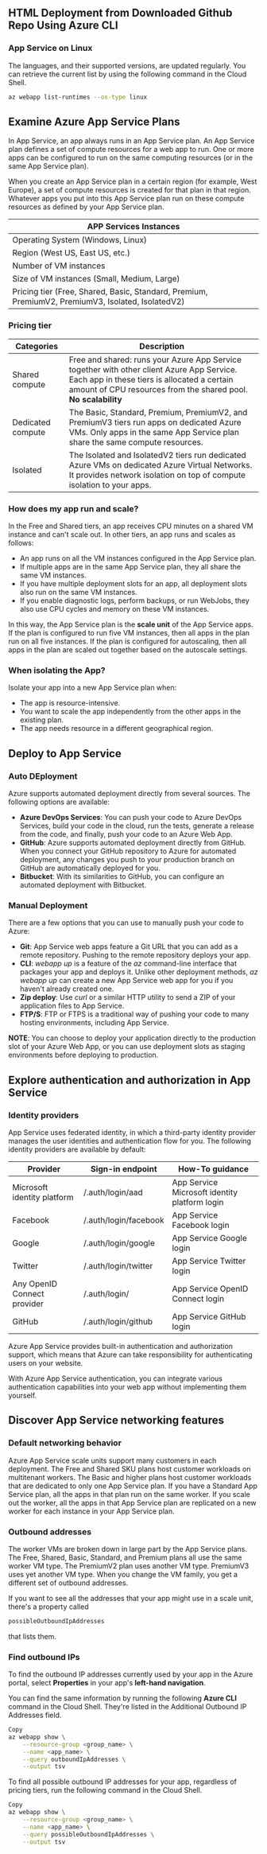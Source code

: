 ## HTML Deployment from Downloaded Github Repo Using Azure CLI

### App Service on Linux

The languages, and their supported versions, are updated regularly. You can retrieve the current list by using the following command in the Cloud Shell.

```Bash
az webapp list-runtimes --os-type linux
```

## Examine Azure App Service Plans

In App Service, an app always runs in an App Service plan. An App Service plan defines a set of compute resources for a web app to run. One or more apps can be configured to run on the same computing resources (or in the same App Service plan).

When you create an App Service plan in a certain region (for example, West Europe), a set of compute resources is created for that plan in that region. Whatever apps you put into this App Service plan run on these compute resources as defined by your App Service plan.

| APP Services Instances                                                                            |
| ------------------------------------------------------------------------------------------------- |
| Operating System (Windows, Linux)                                                                 |
| Region (West US, East US, etc.)                                                                   |
| Number of VM instances                                                                            |
| Size of VM instances (Small, Medium, Large)                                                       |
| Pricing tier (Free, Shared, Basic, Standard, Premium, PremiumV2, PremiumV3, Isolated, IsolatedV2) |

### Pricing tier

| Categories        | Description                                                                                                                                                                                                |
| ----------------- | ---------------------------------------------------------------------------------------------------------------------------------------------------------------------------------------------------------- |
| Shared compute    | Free and shared: runs your Azure App Service together with other client Azure App Service. Each app in these tiers is allocated a certain amount of CPU resources from the shared pool. **No scalability** |
| Dedicated compute | The Basic, Standard, Premium, PremiumV2, and PremiumV3 tiers run apps on dedicated Azure VMs. Only apps in the same App Service plan share the same compute resources.                                     |
| Isolated          | The Isolated and IsolatedV2 tiers run dedicated Azure VMs on dedicated Azure Virtual Networks. It provides network isolation on top of compute isolation to your apps.                                     |

### How does my app run and scale?

In the Free and Shared tiers, an app receives CPU minutes on a shared VM instance and can't scale out. In other tiers, an app runs and scales as follows:

- An app runs on all the VM instances configured in the App Service plan.
- If multiple apps are in the same App Service plan, they all share the same VM instances.
- If you have multiple deployment slots for an app, all deployment slots also run on the same VM instances.
- If you enable diagnostic logs, perform backups, or run WebJobs, they also use CPU cycles and memory on these VM instances.

In this way, the App Service plan is the **scale unit** of the App Service apps. If the plan is configured to run five VM instances, then all apps in the plan run on all five instances. If the plan is configured for autoscaling, then all apps in the plan are scaled out together based on the autoscale settings.

### When isolating the App?

Isolate your app into a new App Service plan when:

- The app is resource-intensive.
- You want to scale the app independently from the other apps in the existing plan.
- The app needs resource in a different geographical region.

## Deploy to App Service

### Auto DEployment

Azure supports automated deployment directly from several sources. The following options are available:

- **Azure DevOps Services**: You can push your code to Azure DevOps Services, build your code in the cloud, run the tests, generate a release from the code, and finally, push your code to an Azure Web App.
- **GitHub**: Azure supports automated deployment directly from GitHub. When you connect your GitHub repository to Azure for automated deployment, any changes you push to your production branch on GitHub are automatically deployed for you.
- **Bitbucket**: With its similarities to GitHub, you can configure an automated deployment with Bitbucket.

### Manual Deployment

There are a few options that you can use to manually push your code to Azure:

- **Git**: App Service web apps feature a Git URL that you can add as a remote repository. Pushing to the remote repository deploys your app.
- **CLI**: _webapp up_ is a feature of the _az_ command-line interface that packages your app and deploys it. Unlike other deployment methods, _az webapp up_ can create a new App Service web app for you if you haven't already created one.
- **Zip deploy**: Use _curl_ or a similar HTTP utility to send a ZIP of your application files to App Service.
- **FTP/S**: FTP or FTPS is a traditional way of pushing your code to many hosting environments, including App Service.

**NOTE**: You can choose to deploy your application directly to the production slot of your Azure Web App, or you can use deployment slots as staging environments before deploying to production.

## Explore authentication and authorization in App Service

### Identity providers

App Service uses federated identity, in which a third-party identity provider manages the user identities and authentication flow for you. The following identity providers are available by default:

| Provider                    | Sign-in endpoint            | How-To guidance                               |
| --------------------------- | --------------------------- | --------------------------------------------- |
| Microsoft identity platform | /.auth/login/aad            | App Service Microsoft identity platform login |
| Facebook                    | /.auth/login/facebook       | App Service Facebook login                    |
| Google                      | /.auth/login/google         | App Service Google login                      |
| Twitter                     | /.auth/login/twitter        | App Service Twitter login                     |
| Any OpenID Connect provider | /.auth/login/<providerName> | App Service OpenID Connect login              |
| GitHub                      | /.auth/login/github         | App Service GitHub login                      |

Azure App Service provides built-in authentication and authorization support, which means that Azure can take responsibility for authenticating users on your website.

With Azure App Service authentication, you can integrate various authentication capabilities into your web app without implementing them yourself.

## Discover App Service networking features

### Default networking behavior

Azure App Service scale units support many customers in each deployment. The Free and Shared SKU plans host customer workloads on multitenant workers. The Basic and higher plans host customer workloads that are dedicated to only one App Service plan. If you have a Standard App Service plan, all the apps in that plan run on the same worker. If you scale out the worker, all the apps in that App Service plan are replicated on a new worker for each instance in your App Service plan.

### Outbound addresses

The worker VMs are broken down in large part by the App Service plans. The Free, Shared, Basic, Standard, and Premium plans all use the same worker VM type. The PremiumV2 plan uses another VM type. PremiumV3 uses yet another VM type. When you change the VM family, you get a different set of outbound addresses.

If you want to see all the addresses that your app might use in a scale unit, there's a property called

```Bash
possibleOutboundIpAddresses
```

that lists them.

### Find outbound IPs

To find the outbound IP addresses currently used by your app in the Azure portal, select **Properties** in your app's **left-hand navigation**.

You can find the same information by running the following **Azure CLI** command in the Cloud Shell. They're listed in the Additional Outbound IP Addresses field.

```Bash
Copy
az webapp show \
    --resource-group <group_name> \
    --name <app_name> \
    --query outboundIpAddresses \
    --output tsv
```

To find all possible outbound IP addresses for your app, regardless of pricing tiers, run the following command in the Cloud Shell.

```Bash
Copy
az webapp show \
    --resource-group <group_name> \
    --name <app_name> \
    --query possibleOutboundIpAddresses \
    --output tsv
```
